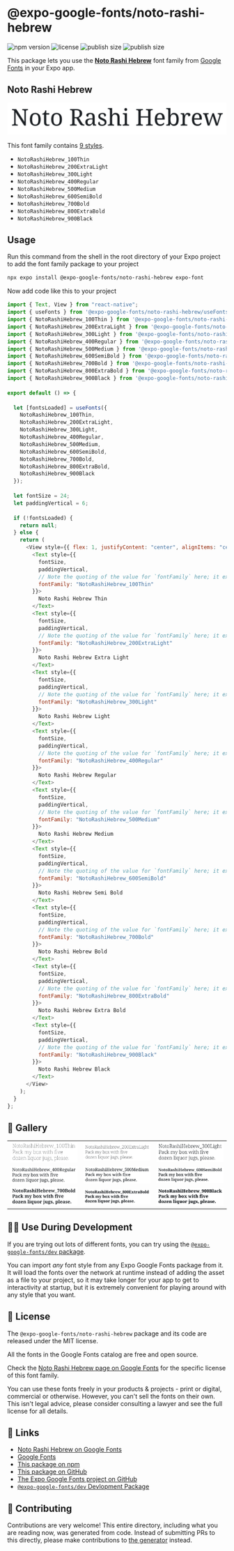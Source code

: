 # @expo-google-fonts/noto-rashi-hebrew

![npm version](https://flat.badgen.net/npm/v/@expo-google-fonts/noto-rashi-hebrew)
![license](https://flat.badgen.net/github/license/expo/google-fonts)
![publish size](https://flat.badgen.net/packagephobia/install/@expo-google-fonts/noto-rashi-hebrew)
![publish size](https://flat.badgen.net/packagephobia/publish/@expo-google-fonts/noto-rashi-hebrew)

This package lets you use the [**Noto Rashi Hebrew**](https://fonts.google.com/specimen/Noto+Rashi+Hebrew) font family from [Google Fonts](https://fonts.google.com/) in your Expo app.

## Noto Rashi Hebrew

![Noto Rashi Hebrew](./font-family.png)

This font family contains [9 styles](#-gallery).

- `NotoRashiHebrew_100Thin`
- `NotoRashiHebrew_200ExtraLight`
- `NotoRashiHebrew_300Light`
- `NotoRashiHebrew_400Regular`
- `NotoRashiHebrew_500Medium`
- `NotoRashiHebrew_600SemiBold`
- `NotoRashiHebrew_700Bold`
- `NotoRashiHebrew_800ExtraBold`
- `NotoRashiHebrew_900Black`

## Usage

Run this command from the shell in the root directory of your Expo project to add the font family package to your project

```sh
npx expo install @expo-google-fonts/noto-rashi-hebrew expo-font
```

Now add code like this to your project

```js
import { Text, View } from "react-native";
import { useFonts } from '@expo-google-fonts/noto-rashi-hebrew/useFonts';
import { NotoRashiHebrew_100Thin } from '@expo-google-fonts/noto-rashi-hebrew/100Thin';
import { NotoRashiHebrew_200ExtraLight } from '@expo-google-fonts/noto-rashi-hebrew/200ExtraLight';
import { NotoRashiHebrew_300Light } from '@expo-google-fonts/noto-rashi-hebrew/300Light';
import { NotoRashiHebrew_400Regular } from '@expo-google-fonts/noto-rashi-hebrew/400Regular';
import { NotoRashiHebrew_500Medium } from '@expo-google-fonts/noto-rashi-hebrew/500Medium';
import { NotoRashiHebrew_600SemiBold } from '@expo-google-fonts/noto-rashi-hebrew/600SemiBold';
import { NotoRashiHebrew_700Bold } from '@expo-google-fonts/noto-rashi-hebrew/700Bold';
import { NotoRashiHebrew_800ExtraBold } from '@expo-google-fonts/noto-rashi-hebrew/800ExtraBold';
import { NotoRashiHebrew_900Black } from '@expo-google-fonts/noto-rashi-hebrew/900Black';

export default () => {

  let [fontsLoaded] = useFonts({
    NotoRashiHebrew_100Thin, 
    NotoRashiHebrew_200ExtraLight, 
    NotoRashiHebrew_300Light, 
    NotoRashiHebrew_400Regular, 
    NotoRashiHebrew_500Medium, 
    NotoRashiHebrew_600SemiBold, 
    NotoRashiHebrew_700Bold, 
    NotoRashiHebrew_800ExtraBold, 
    NotoRashiHebrew_900Black
  });

  let fontSize = 24;
  let paddingVertical = 6;

  if (!fontsLoaded) {
    return null;
  } else {
    return (
      <View style={{ flex: 1, justifyContent: "center", alignItems: "center" }}>
        <Text style={{
          fontSize,
          paddingVertical,
          // Note the quoting of the value for `fontFamily` here; it expects a string!
          fontFamily: "NotoRashiHebrew_100Thin"
        }}>
          Noto Rashi Hebrew Thin
        </Text>
        <Text style={{
          fontSize,
          paddingVertical,
          // Note the quoting of the value for `fontFamily` here; it expects a string!
          fontFamily: "NotoRashiHebrew_200ExtraLight"
        }}>
          Noto Rashi Hebrew Extra Light
        </Text>
        <Text style={{
          fontSize,
          paddingVertical,
          // Note the quoting of the value for `fontFamily` here; it expects a string!
          fontFamily: "NotoRashiHebrew_300Light"
        }}>
          Noto Rashi Hebrew Light
        </Text>
        <Text style={{
          fontSize,
          paddingVertical,
          // Note the quoting of the value for `fontFamily` here; it expects a string!
          fontFamily: "NotoRashiHebrew_400Regular"
        }}>
          Noto Rashi Hebrew Regular
        </Text>
        <Text style={{
          fontSize,
          paddingVertical,
          // Note the quoting of the value for `fontFamily` here; it expects a string!
          fontFamily: "NotoRashiHebrew_500Medium"
        }}>
          Noto Rashi Hebrew Medium
        </Text>
        <Text style={{
          fontSize,
          paddingVertical,
          // Note the quoting of the value for `fontFamily` here; it expects a string!
          fontFamily: "NotoRashiHebrew_600SemiBold"
        }}>
          Noto Rashi Hebrew Semi Bold
        </Text>
        <Text style={{
          fontSize,
          paddingVertical,
          // Note the quoting of the value for `fontFamily` here; it expects a string!
          fontFamily: "NotoRashiHebrew_700Bold"
        }}>
          Noto Rashi Hebrew Bold
        </Text>
        <Text style={{
          fontSize,
          paddingVertical,
          // Note the quoting of the value for `fontFamily` here; it expects a string!
          fontFamily: "NotoRashiHebrew_800ExtraBold"
        }}>
          Noto Rashi Hebrew Extra Bold
        </Text>
        <Text style={{
          fontSize,
          paddingVertical,
          // Note the quoting of the value for `fontFamily` here; it expects a string!
          fontFamily: "NotoRashiHebrew_900Black"
        }}>
          Noto Rashi Hebrew Black
        </Text>
      </View>
    );
  }
};
```

## 🔡 Gallery


||||
|-|-|-|
|![NotoRashiHebrew_100Thin](./100Thin/NotoRashiHebrew_100Thin.ttf.png)|![NotoRashiHebrew_200ExtraLight](./200ExtraLight/NotoRashiHebrew_200ExtraLight.ttf.png)|![NotoRashiHebrew_300Light](./300Light/NotoRashiHebrew_300Light.ttf.png)||
|![NotoRashiHebrew_400Regular](./400Regular/NotoRashiHebrew_400Regular.ttf.png)|![NotoRashiHebrew_500Medium](./500Medium/NotoRashiHebrew_500Medium.ttf.png)|![NotoRashiHebrew_600SemiBold](./600SemiBold/NotoRashiHebrew_600SemiBold.ttf.png)||
|![NotoRashiHebrew_700Bold](./700Bold/NotoRashiHebrew_700Bold.ttf.png)|![NotoRashiHebrew_800ExtraBold](./800ExtraBold/NotoRashiHebrew_800ExtraBold.ttf.png)|![NotoRashiHebrew_900Black](./900Black/NotoRashiHebrew_900Black.ttf.png)||


## 👩‍💻 Use During Development

If you are trying out lots of different fonts, you can try using the [`@expo-google-fonts/dev` package](https://github.com/expo/google-fonts/tree/master/font-packages/dev#readme).

You can import _any_ font style from any Expo Google Fonts package from it. It will load the fonts over the network at runtime instead of adding the asset as a file to your project, so it may take longer for your app to get to interactivity at startup, but it is extremely convenient for playing around with any style that you want.


## 📖 License

The `@expo-google-fonts/noto-rashi-hebrew` package and its code are released under the MIT license.

All the fonts in the Google Fonts catalog are free and open source.

Check the [Noto Rashi Hebrew page on Google Fonts](https://fonts.google.com/specimen/Noto+Rashi+Hebrew) for the specific license of this font family.

You can use these fonts freely in your products & projects - print or digital, commercial or otherwise. However, you can't sell the fonts on their own. This isn't legal advice, please consider consulting a lawyer and see the full license for all details.

## 🔗 Links

- [Noto Rashi Hebrew on Google Fonts](https://fonts.google.com/specimen/Noto+Rashi+Hebrew)
- [Google Fonts](https://fonts.google.com/)
- [This package on npm](https://www.npmjs.com/package/@expo-google-fonts/noto-rashi-hebrew)
- [This package on GitHub](https://github.com/expo/google-fonts/tree/master/font-packages/noto-rashi-hebrew)
- [The Expo Google Fonts project on GitHub](https://github.com/expo/google-fonts)
- [`@expo-google-fonts/dev` Devlopment Package](https://github.com/expo/google-fonts/tree/master/font-packages/dev)

## 🤝 Contributing

Contributions are very welcome! This entire directory, including what you are reading now, was generated from code. Instead of submitting PRs to this directly, please make contributions to [the generator](https://github.com/expo/google-fonts/tree/master/packages/generator) instead.
